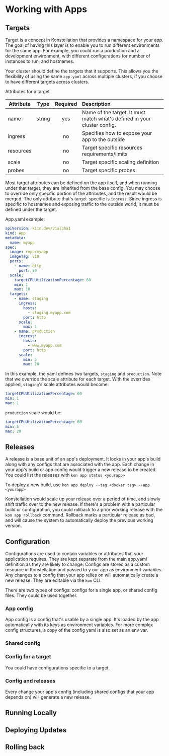 # Working with Apps

## Targets

Target is a concept in Konstellation that provides a namespace for your app. The goal of having this layer is to enable you to run different environments for the same app. For example, you could run a production and a development environment, with different configurations for number of instances to run, and hostnames.

Your cluster should define the targets that it supports. This allows you the flexibility of using the same `app.yaml` across multiple clusters, if you choose to have different targets across clusters.

Attributes for a target

| Attribute | Type              | Required | Description             |
| --------- | ----------------- |:--------:|:----------------------- |
| name      | string            | yes      | Name of the target. It must match what's defined in your cluster config. |
| ingress   |                   | no       | Specifies how to expose your app to the outside |
| resources |                   | no       | Target specific resources requirements/limits   |
| scale     |                   | no       | Target specific scaling definition              |
| probes    |                   | no       | Target specific probes |

Most target attributes can be defined on the app itself, and when running under that target, they are inherited from the base config. You may choose to override only specific portion of the attributes, and the result would be merged. The only attribute that's target-specific is `ingress`. Since ingress is specific to hostnames and exposing traffic to the outside world, it must be defined under the target.

App.yaml example:

```yaml
apiVersion: k11n.dev/v1alpha1
kind: App
metadata:
  name: myapp
spec:
  image: repo/myapp
  imageTag: v10
  ports:
    - name: http
      port: 80
  scale:
    targetCPUUtilizationPercentage: 60
    min: 1
    max: 10
  targets:
    - name: staging
      ingress:
        hosts:
          - staging.myapp.com
        port: http
      scale:
        max: 1
    - name: production
      ingress:
        hosts:
          - www.myapp.com
        port: http
      scale:
        min: 5
        max: 20
```

In this example, the yaml defines two targets, `staging` and `production`. Note that we override the scale attribute for each target. With the overrides applied, `staging`'s scale attributes would become:

```yaml
targetCPUUtilizationPercentage: 60
min: 1
max: 1
```

`production` scale would be:

```yaml
targetCPUUtilizationPercentage: 60
min: 5
max: 20
```

## Releases

A release is a base unit of an app's deployment. It locks in your app's build along with any configs that are associated with the app. Each change in your app's build or app config would trigger a new release to be created. You could list the releases with `kon app status <yourapp>`

To deploy a new build, use `kon app deploy --tag <docker tag> --app <yourapp>`

Konstellation would scale up your release over a period of time, and slowly shift traffic over to the new release. If there's a problem with a particular build or configuration, you could rollback to a prior working release with the `kon app rollback` command. Rollback marks a particular release as bad, and will cause the system to automatically deploy the previous working version.

## Configuration

Configurations are used to contain variables or attributes that your application requires. They are kept separate from the main app.yaml definition as they are likely to change. Configs are stored as a custom resource in Konstellation and passed to y our app as environment variables. Any changes to a config that your app relies on will automatically create a new release. They are editable via the `kon` CLI.

There are two types of configs: configs for a single app, or shared config files. They could be used together.

### App config

App config is a config that's usable by a single app. It's loaded by the app automatically with its keys as environment variables. For more complex config structures, a copy of the config yaml is also set as an env var.

### Shared config

### Config for a target

You could have configurations specific to a target.

### Config and releases

Every change your app's config (including shared configs that your app depends on) will generate a new release.

## Running Locally

## Deploying Updates

## Rolling back
